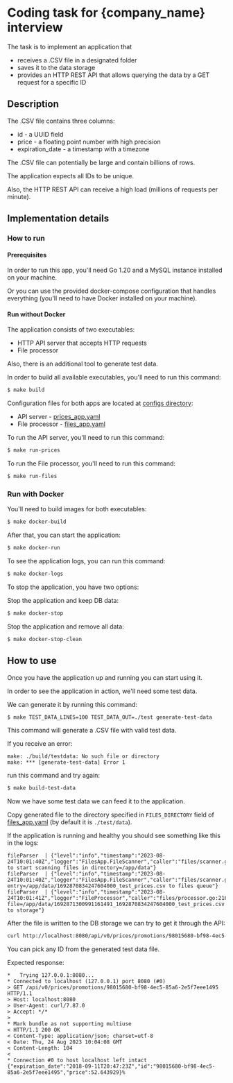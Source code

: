 # Coding task for {company_name} interview

The task is to implement an application that
- receives a .CSV file in a designated folder
- saves it to the data storage
- provides an HTTP REST API that allows querying the data by a GET request for a specific ID

## Description

The .CSV file contains three columns:
- id - a UUID field
- price - a floating point number with high precision
- expiration_date - a timestamp with a timezone

The .CSV file can potentially be large and contain billions of rows.

The application expects all IDs to be unique.

Also, the HTTP REST API can receive a high load (millions of requests per minute).


## Implementation details

### How to run

#### Prerequisites

In order to run this app, you'll need Go 1.20 and a MySQL instance installed on your machine.

Or you can use the provided docker-compose configuration that handles everything (you'll need to have Docker installed on your machine).

#### Run without Docker

The application consists of two executables:
- HTTP API server that accepts HTTP requests
- File processor

Also, there is an additional tool to generate test data.

In order to build all available executables, you'll need to run this command:
```bash
$ make build
```

Configuration files for both apps are located at [configs directory](./configs):
- API server - [prices_app.yaml](./configs/prices_app.yaml)
- File processor - [files_app.yaml](./configs/files_app.yaml)

To run the API server, you'll need to run this command:
```bash
$ make run-prices
```

To run the File processor, you'll need to run this command:
```bash
$ make run-files
```

### Run with Docker

You'll need to build images for both executables:
```bash
$ make docker-build
```

After that, you can start the application:
```bash
$ make docker-run
```

To see the application logs, you can run this command:
```bash
$ make docker-logs
```

To stop the application, you have two options:

Stop the application and keep DB data:
```bash
$ make docker-stop
```

Stop the application and remove all data:
```bash
$ make docker-stop-clean
```

## How to use

Once you have the application up and running you can start using it.

In order to see the application in action, we'll need some test data.

We can generate it by running this command:
```bash
$ make TEST_DATA_LINES=100 TEST_DATA_OUT=./test generate-test-data
```

This command will generate a .CSV file with valid test data.

If you receive an error:
```
make: ./build/testdata: No such file or directory
make: *** [generate-test-data] Error 1
```

run this command and try again:
```bash
$ make build-test-data
```

Now we have some test data we can feed it to the application.

Copy generated file to the directory specified in `FILES_DIRECTORY` field of [files_app.yaml](./configs/files_app.yaml) (by default it is `./test/data`).

If the application is running and healthy you should see something like this in the logs:
```
fileParser  | {"level":"info","timestamp":"2023-08-24T10:01:40Z","logger":"FilesApp.FileScanner","caller":"files/scanner.go:49","msg":"try to start scanning files in directory=/app/data"}
fileParser  | {"level":"info","timestamp":"2023-08-24T10:01:40Z","logger":"FilesApp.FileScanner","caller":"files/scanner.go:104","msg":"add entry=/app/data/1692870834247604000_test_prices.csv to files queue"}
fileParser  | {"level":"info","timestamp":"2023-08-24T10:01:41Z","logger":"FileProcessor","caller":"files/processor.go:216","msg":"save file=/app/data/1692871300991161491_1692870834247604000_test_prices.csv to storage"}
```

After the file is written to the DB storage we can try to get it through the API:
```bash
curl http://localhost:8080/api/v0/prices/promotions/98015680-bf98-4ec5-85a6-2e5f7eee1495 -v
```

You can pick any ID from the generated test data file.

Expected response:
```
*   Trying 127.0.0.1:8080...
* Connected to localhost (127.0.0.1) port 8080 (#0)
> GET /api/v0/prices/promotions/98015680-bf98-4ec5-85a6-2e5f7eee1495 HTTP/1.1
> Host: localhost:8080
> User-Agent: curl/7.87.0
> Accept: */*
> 
* Mark bundle as not supporting multiuse
< HTTP/1.1 200 OK
< Content-Type: application/json; charset=utf-8
< Date: Thu, 24 Aug 2023 10:04:08 GMT
< Content-Length: 104
< 
* Connection #0 to host localhost left intact
{"expiration_date":"2018-09-11T20:47:23Z","id":"98015680-bf98-4ec5-85a6-2e5f7eee1495","price":52.643929}%   
```
